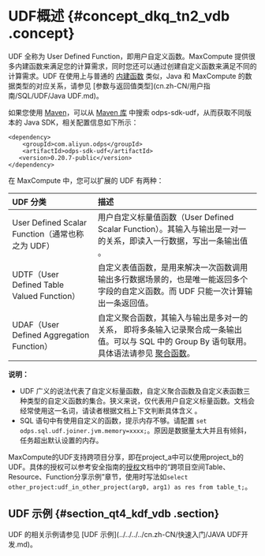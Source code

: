 # UDF概述 {#concept_dkq_tn2_vdb .concept}

UDF 全称为 User Defined Function，即用户自定义函数。MaxCompute 提供很多内建函数来满足您的计算需求，同时您还可以通过创建自定义函数来满足不同的计算需求。UDF 在使用上与普通的 [内建函数](cn.zh-CN/用户指南/SQL/内建函数/数学函数.md) 类似，Java 和 MaxCompute 的数据类型的对应关系，请参见 [参数与返回值类型](cn.zh-CN/用户指南/SQL/UDF/Java UDF.md)。

如果您使用 [Maven](http://search.maven.org/)，可以从 [Maven 库](http://search.maven.org/) 中搜索 odps-sdk-udf，从而获取不同版本的 Java SDK，相关配置信息如下所示：

```
<dependency>
    <groupId>com.aliyun.odps</groupId>
    <artifactId>odps-sdk-udf</artifactId>
   <version>0.20.7-public</version>
</dependency>
```

在 MaxCompute 中，您可以扩展的 UDF 有两种：

|UDF 分类|描述|
|:-----|:-|
|User Defined Scalar Function（通常也称之为 UDF）|用户自定义标量值函数（User Defined Scalar Function）。其输入与输出是一对一的关系，即读入一行数据，写出一条输出值 。|
|UDTF（User Defined Table Valued Function）|自定义表值函数，是用来解决一次函数调用输出多行数据场景的，也是唯一能返回多个字段的自定义函数。而 UDF 只能一次计算输出一条返回值。|
|UDAF（User Defined Aggregation Function）|自定义聚合函数，其输入与输出是多对一的关系， 即将多条输入记录聚合成一条输出值。可以与 SQL 中的 Group By 语句联用。具体语法请参见 [聚合函数](cn.zh-CN/用户指南/SQL/内建函数/聚合函数.md)。|

**说明：** 

-   UDF 广义的说法代表了自定义标量函数，自定义聚合函数及自定义表函数三种类型的自定义函数的集合。狭义来说，仅代表用户自定义标量函数。文档会经常使用这一名词，请读者根据文档上下文判断具体含义 。
-   SQL 语句中有使用自定义的函数，提示内存不够。请配置 `set odps.sql.udf.joiner.jvm.memory=xxxx;`。原因是数据量太大并且有倾斜，任务超出默认设置的内存。

MaxCompute的UDF支持跨项目分享，即在project\_a中可以使用project\_b的UDF。具体的授权可以参考安全指南的[授权](https://help.aliyun.com/document_detail/27935.html)文档中的“跨项目空间Table、Resource、Function分享示例”章节，使用时写法如`select other_project:udf_in_other_project(arg0, arg1) as res from table_t;`。

## UDF 示例 {#section_qt4_kdf_vdb .section}

UDF 的相关示例请参见 [UDF 示例](../../../../cn.zh-CN/快速入门/JAVA UDF开发.md)。

